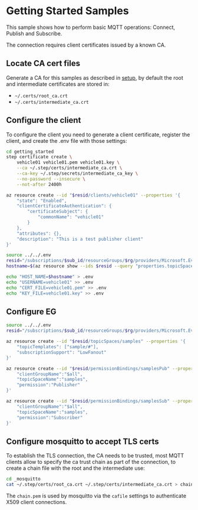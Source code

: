 # Getting Started Samples

This sample shows how to perform basic MQTT operations: Connect, Publish and Subscribe.

The connection requires client certificates issued by a known CA.


## Locate CA cert files

Generate a CA for this samples as described in [setup](../setup), by default the root and intermediate certificates are stored in:

- `~/.certs/root_ca.crt`
- `~/.certs/intermediate_ca.crt`

## Configure the client

To configure the client you need to  generate a client certificate, register the client, and create the .env file with those settings:

```bash
cd getting_started
step certificate create \
    vehicle01 vehicle01.pem vehicle01.key \
    --ca ~/.step/certs/intermediate_ca.crt \
    --ca-key ~/.step/secrets/intermediate_ca_key \
    --no-password --insecure \
    --not-after 2400h

az resource create --id "$resid/clients/vehicle01" --properties '{
    "state": "Enabled",
    "clientCertificateAuthentication": {
        "certificateSubject": {
            "commonName": "vehicle01"
        }
    },
    "attributes": {},
    "description": "This is a test publisher client"
}'

source ../../.env
resid="/subscriptions/$sub_id/resourceGroups/$rg/providers/Microsoft.EventGrid/namespaces/$name"
hostname=$(az resource show --ids $resid --query "properties.topicSpacesConfiguration.hostname" -o tsv)

echo "HOST_NAME=$hostname" > .env
echo "USERNAME=vehicle01" >> .env
echo "CERT_FILE=vehicle01.pem" >> .env
echo "KEY_FILE=vehicle01.key" >> .env
```


## Configure EG

```bash
source ../../.env
resid="/subscriptions/$sub_id/resourceGroups/$rg/providers/Microsoft.EventGrid/namespaces/$name"

az resource create --id "$resid/topicSpaces/samples" --properties '{
    "topicTemplates": ["sample/#"],
    "subscriptionSupport": "LowFanout"
}'

az resource create --id "$resid/permissionBindings/samplesPub" --properties '{
    "clientGroupName":"$all",
    "topicSpaceName":"samples",
    "permission":"Publisher"
}'

az resource create --id "$resid/permissionBindings/samplesSub" --properties '{
    "clientGroupName":"$all",
    "topicSpaceName":"samples",
    "permission":"Subscriber"
}'
```

## Configure mosquitto to accept TLS certs

To establish the TLS connection, the CA needs to be trusted, most MQTT clients allow to specify the ca trust chain as part of the connection, to create a chain file with the root and the intermediate use:

```bash
cd _mosquitto
cat ~/.step/certs/root_ca.crt ~/.step/certs/intermediate_ca.crt > chain.pem
```
The `chain.pem` is used by mosquitto via the `cafile` settings to authenticate X509 client connections.
